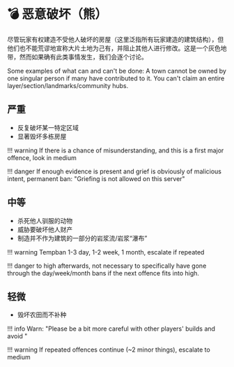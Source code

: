 # 💣 恶意破坏（熊）

尽管玩家有权建造不受他人破坏的房屋（这里泛指所有玩家建造的建筑结构），但他们也不能荒谬地宣称大片土地为己有，并阻止其他人进行修改。这是一个灰色地带，然而如果确有此类事情发生，我们会逐个讨论。

Some examples of what can and can't be done: A town cannot be owned by one
singular person if many have contributed to it. You can't claim an entire
layer/section/landmarks/community hubs.

## **严重**

* 反复破坏某一特定区域
* 显著毁坏多栋房屋

!!! warning If there is a chance of misunderstanding, and this is a first major
offence, look in medium


!!! danger If enough evidence is present and grief is obviously of malicious
intent, permanent ban: "Griefing is not allowed on this server"


## **中等**

* 杀死他人驯服的动物
* 威胁要破坏他人财产
* 制造并不作为建筑的一部分的岩浆流/岩浆“瀑布”

!!! warning Tempban 1-3 day, 1-2 week, 1 month, escalate if repeated


!!! danger to high afterwards, not necessary to specifically have gone through
the day/week/month bans if the next offence fits into high.


## **轻微**

* 毁坏农田而不补种

!!! info Warn: "Please be a bit more careful with other players' builds and
avoid "


!!! warning If repeated offences continue (\~2 minor things), escalate to medium
